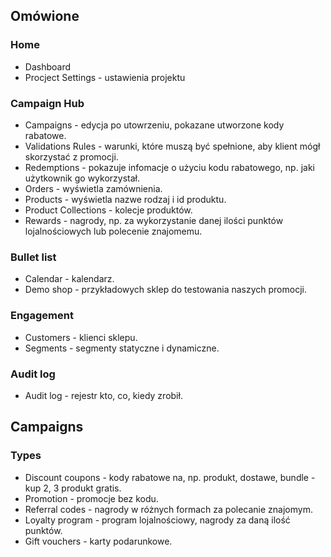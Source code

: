 ## Omówione
### Home
- Dashboard
- Procject Settings - ustawienia projektu
### Campaign Hub
- Campaigns - edycja po utowrzeniu, pokazane utworzone kody rabatowe.
- Validations Rules - warunki, które muszą być spełnione, aby klient mógł skorzystać z promocji. 
- Redemptions - pokazuje infomacje o użyciu kodu rabatowego, np. jaki użytkownik go wykorzystał.
- Orders - wyświetla zamównienia.
- Products - wyświetla nazwe rodzaj i id produktu.
- Product Collections - kolecje produktów.
- Rewards - nagrody, np. za wykorzystanie danej ilości punktów lojalnościowych lub polecenie znajomemu.
### Bullet list
- Calendar - kalendarz.
- Demo shop - przykładowych sklep do testowania naszych promocji.
### Engagement
- Customers - klienci sklepu.
- Segments - segmenty statyczne i dynamiczne.
### Audit log
- Audit log - rejestr kto, co, kiedy zrobił.
  
## Campaigns
### Types
- Discount coupons - kody rabatowe na, np. produkt, dostawe, bundle - kup 2, 3 produkt gratis.
- Promotion - promocje bez kodu.
- Referral codes - nagrody w różnych formach za polecanie znajomym.
- Loyalty program - program lojalnościowy, nagrody za daną ilość punktów.
- Gift vouchers - karty podarunkowe.
